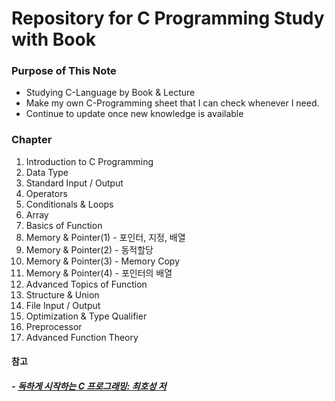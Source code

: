 # Repository for C Programming Study with Book

### Purpose of This Note
- Studying C-Language by Book & Lecture
- Make my own C-Programming sheet that I can check whenever I need.
- Continue to update once new knowledge is available


### Chapter

1. Introduction to C Programming
2. Data Type
3. Standard Input / Output
4. Operators
5. Conditionals & Loops
6. Array
7. Basics of Function
8. Memory & Pointer(1) - 포인터, 지정, 배열
9. Memory & Pointer(2) - 동적할당
10. Memory & Pointer(3) - Memory Copy
11. Memory & Pointer(4) - 포인터의 배열
12. Advanced Topics of Function
13. Structure & Union
14. File Input / Output
15. Optimization & Type Qualifier
16. Preprocessor
17. Advanced Function Theory

#### 참고

##### - [독하게 시작하는 C 프로그래밍: 최호성 저](http://www.yes24.com/Product/Goods/18732021)
